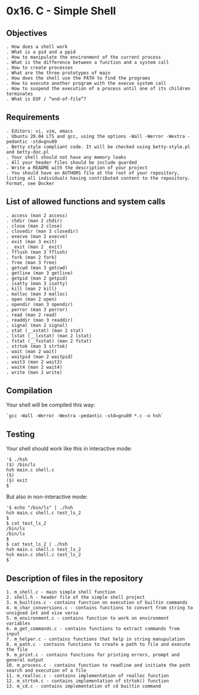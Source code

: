 # 0x16. C - Simple Shell

## Objectives

	. How does a shell work
	. What is a pid and a ppid
	. How to manipulate the environment of the current process
	. What is the difference between a function and a system call
	. How to create processes
	. What are the three prototypes of main
	. How does the shell use the PATH to find the programs
	. How to execute another program with the execve system call
	. How to suspend the execution of a process until one of its children terminates
	. What is EOF / “end-of-file”?

## Requirements

	. Editors: vi, vim, emacs
	. Ubuntu 20.04 LTS and gcc, using the options -Wall -Werror -Wextra -pedantic -std=gnu89
	. Betty style compliant code. It will be checked using betty-style.pl and betty-doc.pl
	. Your shell should not have any memory leaks
	. All your header files should be include guarded
	. Write a README with the description of your project
	. You should have an AUTHORS file at the root of your repository, listing all individuals having contributed content to the repository. Format, see Docker

## List of allowed functions and system calls

	. access (man 2 access)
	. chdir (man 2 chdir)
	. close (man 2 close)
	. closedir (man 3 closedir)
	. execve (man 2 execve)
	. exit (man 3 exit)
	. _exit (man 2 _exit)
	. fflush (man 3 fflush)
	. fork (man 2 fork)
	. free (man 3 free)
	. getcwd (man 3 getcwd)
	. getline (man 3 getline)
	. getpid (man 2 getpid)
	. isatty (man 3 isatty)
	. kill (man 2 kill)
	. malloc (man 3 malloc)
	. open (man 2 open)
	. opendir (man 3 opendir)
	. perror (man 3 perror)
	. read (man 2 read)
	. readdir (man 3 readdir)
	. signal (man 2 signal)
	. stat (__xstat) (man 2 stat)
	. lstat (__lxstat) (man 2 lstat)
	. fstat (__fxstat) (man 2 fstat)
	. strtok (man 3 strtok)
	. wait (man 2 wait)
	. waitpid (man 2 waitpid)
	. wait3 (man 2 wait3)
	. wait4 (man 2 wait4)
	. write (man 2 write)

## Compilation

Your shell will be compiled this way:

	`gcc -Wall -Werror -Wextra -pedantic -std=gnu89 *.c -o hsh`


## Testing

Your shell should work like this in interactive mode:

	'$ ./hsh
	($) /bin/ls
	hsh main.c shell.c
	($)
	($) exit
	$`

But also in non-interactive mode:

	'$ echo "/bin/ls" | ./hsh
	hsh main.c shell.c test_ls_2
	$
	$ cat test_ls_2
	/bin/ls
	/bin/ls
	$
	$ cat test_ls_2 | ./hsh
	hsh main.c shell.c test_ls_2
	hsh main.c shell.c test_ls_2
	$`

## Description of files in the repository

	1. m_shell.c - main simple shell function
	2. shell.h - header file of the simple shell project
	3. m_builtins.c - contains function on execution of builtin commands
	4. m_char_conversions.c - contains functions to convert from string to unsigned int and vise versa
	5. m_environment.c - contains function to work on environment variables
	6. m_get_commands.c - contains functions to extract commands from input
	7. m_helper.c - contains functions that help in string manupulation
	8. m_path.c - contains functions to create a path to file and execute the file
	9. m_print.c - contains functions for printing errors, prompt and general output
	10. m_process.c - contains function to readline and initiate the path search and execution of a file
	11. m_realloc.c - contains implementation of realloc function
	12. m_strtok.c - contains implementation of strtok() function
	13. m_cd.c - contains implementation of cd builtin command


